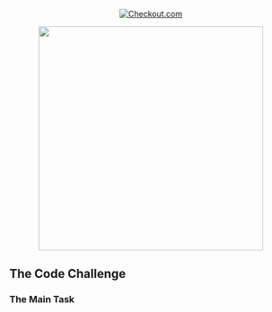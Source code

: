 <p align="center">
<a href="https://www.checkout.com.com/en/"><img src="https://cdn.prod.website-files.com/64db80a5e88c6b1723ff760b/64e79842e86ad09a621d5417_logotype-lockup.svg" alt="Checkout.com"></a>
</p>

<p align="center"><a href="https://laravel.com" target="_blank"><img src="https://raw.githubusercontent.com/laravel/art/master/logo-lockup/5%20SVG/2%20CMYK/1%20Full%20Color/laravel-logolockup-cmyk-red.svg" width="400"></a></p>

## The Code Challenge

### The Main Task
